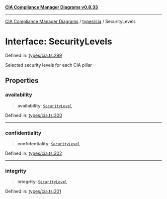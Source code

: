 [**CIA Compliance Manager Diagrams v0.8.33**](../../../README.md)

***

[CIA Compliance Manager Diagrams](../../../modules.md) / [types/cia](../README.md) / SecurityLevels

# Interface: SecurityLevels

Defined in: [types/cia.ts:299](https://github.com/Hack23/cia-compliance-manager/blob/1f4f2c51bc48d917eff1eb43881cee05d381f406/src/types/cia.ts#L299)

Selected security levels for each CIA pillar

## Properties

### availability

> **availability**: [`SecurityLevel`](../type-aliases/SecurityLevel.md)

Defined in: [types/cia.ts:300](https://github.com/Hack23/cia-compliance-manager/blob/1f4f2c51bc48d917eff1eb43881cee05d381f406/src/types/cia.ts#L300)

***

### confidentiality

> **confidentiality**: [`SecurityLevel`](../type-aliases/SecurityLevel.md)

Defined in: [types/cia.ts:302](https://github.com/Hack23/cia-compliance-manager/blob/1f4f2c51bc48d917eff1eb43881cee05d381f406/src/types/cia.ts#L302)

***

### integrity

> **integrity**: [`SecurityLevel`](../type-aliases/SecurityLevel.md)

Defined in: [types/cia.ts:301](https://github.com/Hack23/cia-compliance-manager/blob/1f4f2c51bc48d917eff1eb43881cee05d381f406/src/types/cia.ts#L301)

